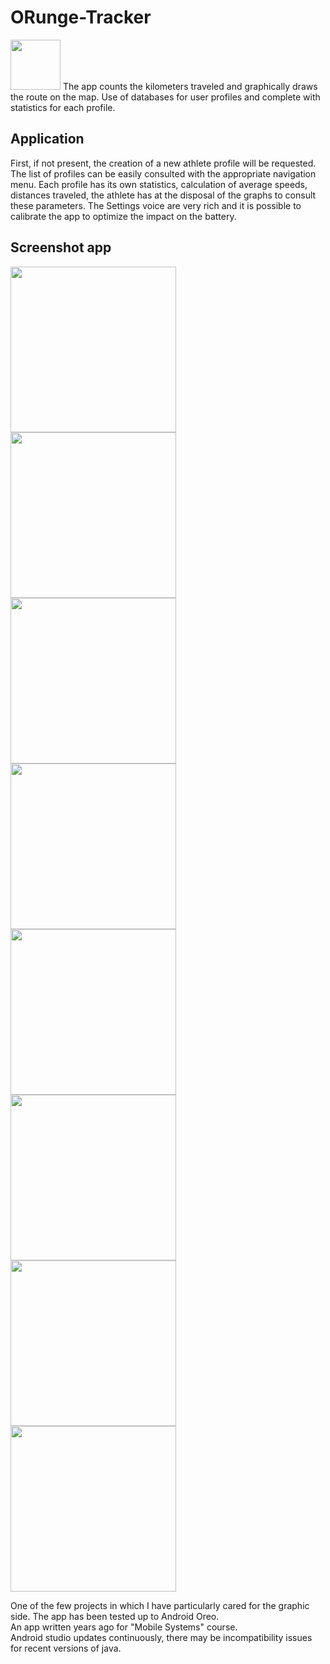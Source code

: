# ORunge-Tracker
<img src="orunge_logo.png" width="80"> The app counts the kilometers traveled and graphically draws the route on the map. Use of databases for user profiles and complete with statistics for each profile.

## Application
First, if not present, the creation of a new athlete profile will be requested.
The list of profiles can be easily consulted with the appropriate navigation menu.
Each profile has its own statistics, calculation of average speeds, distances traveled, the athlete has at the disposal of the graphs to consult these parameters.
The Settings voice are very rich and it is possible to calibrate the app to optimize the impact on the battery.

## Screenshot app
<img src="application%20screenshot/main_menu.jpg" width="265"> <img src="application%20screenshot/profile_menu.jpg" width="265"> <img src="application%20screenshot/notify_window.jpg" width="265"> <img src="application%20screenshot/profile_stats_1.jpg" width="265"> <img src="application%20screenshot/profile_stats_2.jpg" width="265"> <img src="application%20screenshot/start_session.jpg" width="265"> <img src="application%20screenshot/settings_menu_1.jpg" width="265"> <img src="application%20screenshot/settings_menu_2.jpg" width="265">

One of the few projects in which I have particularly cared for the graphic side. The app has been tested up to Android Oreo.<br>
An app written years ago for "Mobile Systems" course.<br>
Android studio updates continuously, there may be incompatibility issues for recent versions of java.
